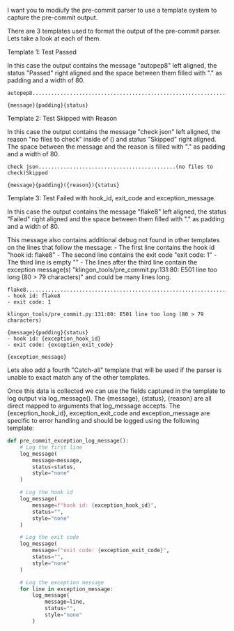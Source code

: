 I want you to modiufy the pre-commit parser to use a template system to capture
the pre-commit output.

There are 3 templates used to format the output of the pre-commit parser. Lets
take a look at each of them.

Template 1: Test Passed

In this case the output contains the message "autopep8" left aligned, the
status "Passed" right aligned and the space between them filled with "." as
padding and a width of 80.

```raw_output
autopep8..................................................................Passed
```

```message_template[padding=".", width=80]
{message}{padding}{status}
```

Template 2: Test Skipped with Reason

In this case the output contains the message "check json" left aligned, the
reason "no files to check" inside of () and status "Skipped" right aligned. The
space between the message and the reason is filled with "." as padding and a
width of 80.

```raw_output
check json............................................(no files to check)Skipped
```

```message_template[padding=".", width=80]
{message}{padding}({reason}){status}
```

Template 3: Test Failed with hook_id, exit_code and exception_message.

In this case the output contains the message "flake8" left aligned, the status
"Failed" right aligned and the space between them filled with "." as
padding and a width of 80.

This message also contains additional debug not found in other templates on the
lines that follow the message:
    - The first line contains the hook id "hook id: flake8"
    - The second line contains the exit code "exit code: 1"
    - The third line is empty ""
    - The lines after the third line contain the exception message(s)
    "klingon_tools/pre_commit.py:131:80: E501 line too long (80 > 79
    characters)" and could be many lines long.

```raw_output
flake8...................................................................Failed
- hook id: flake8
- exit code: 1

klingon_tools/pre_commit.py:131:80: E501 line too long (80 > 79 characters)
```

```message_template[padding=".", width=80]
{message}{padding}{status}
- hook id: {exception_hook_id}
- exit code: {exception_exit_code}

{exception_message}
```

Lets also add a fourth "Catch-all" template that will be used if the parser is
unable to exact match any of the other templates.

Once this data is collected we can use the fields captured in the template to
log output via log_message(). The {message}, {status}, {reason} are all direct
mapped to arguments that log_message accepts. The {exception_hook_id},
exception_exit_code and exception_message are specific to error handling and
should be logged using the following template:

```python
def pre_commit_exception_log_message():
    # Log the first line
    log_message(
        message=message,
        status=status,
        style="none"
    )

    # Log the hook id
    log_message(
        message=f"hook id: {exception_hook_id}",
        status="",
        style="none"
    )

    # Log the exit code
    log_message(
        message=f"exit code: {exception_exit_code}",
        status="",
        style="none"
    )

    # Log the exception message
    for line in exception_message:
        log_message(
            message=line,
            status="",
            style="none"
        )
```
